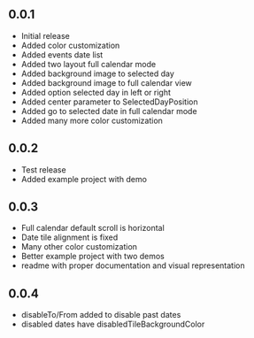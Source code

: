 ## 0.0.1
* Initial release
* Added color customization
* Added events date list
* Added two layout full calendar mode
* Added background image to selected day
* Added background image to full calendar view
* Added option selected day in left or right
* Added center parameter to SelectedDayPosition
* Added go to selected date in full calendar mode
* Added many more color customization

## 0.0.2
* Test release
* Added example project with demo

## 0.0.3
* Full calendar default scroll is horizontal
* Date tile alignment is fixed
* Many other color customization
* Better example project with two demos
* readme with proper documentation and visual representation

## 0.0.4
* disableTo/From added to disable past dates
* disabled dates have disabledTileBackgroundColor